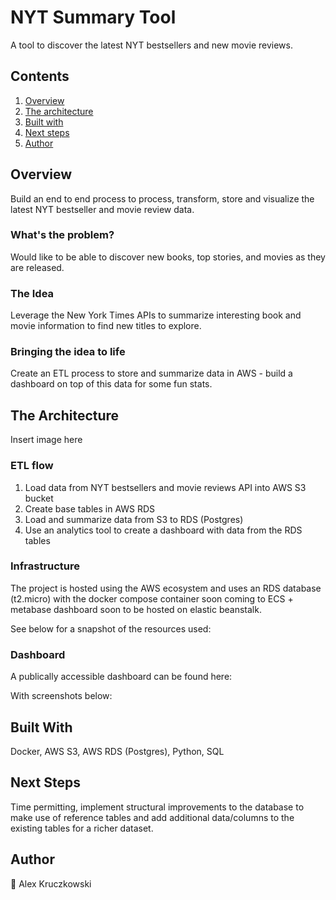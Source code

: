 # NYT Summary Tool
A tool to discover the latest NYT bestsellers and new movie reviews. 

## Contents

1. [Overview](#overview)
1. [The architecture](#the-architecture)
1. [Built with](#built-with)
1. [Next steps](#next-steps)
1. [Author](#author)

## Overview
Build an end to end process to process, transform, store and visualize the latest NYT bestseller and movie review data. 

### What's the problem?
Would like to be able to discover new books, top stories, and movies as they are released. 

### The Idea
Leverage the New York Times APIs to summarize interesting book and movie information to find new titles to explore.

### Bringing the idea to life
Create an ETL process to store and summarize data in AWS - build a dashboard on top of this data for some fun stats. 

## The Architecture
Insert image here

### ETL flow
1. Load data from NYT bestsellers and movie reviews API into AWS S3 bucket
2. Create base tables in AWS RDS
3. Load and summarize data from S3 to RDS (Postgres)
4. Use an analytics tool to create a dashboard with data from the RDS tables

### Infrastructure
The project is hosted using the AWS ecosystem and uses an RDS database (t2.micro) with the docker compose container soon coming to ECS + metabase dashboard soon to be hosted on elastic beanstalk. 

See below for a snapshot of the resources used:

### Dashboard
A publically accessible dashboard can be found here:

With screenshots below:

## Built With
Docker, AWS S3, AWS RDS (Postgres), Python, SQL

## Next Steps
Time permitting, implement structural improvements to the database to make use of reference tables and add additional data/columns to the existing tables for a richer dataset.

## Author
:wave:
Alex Kruczkowski